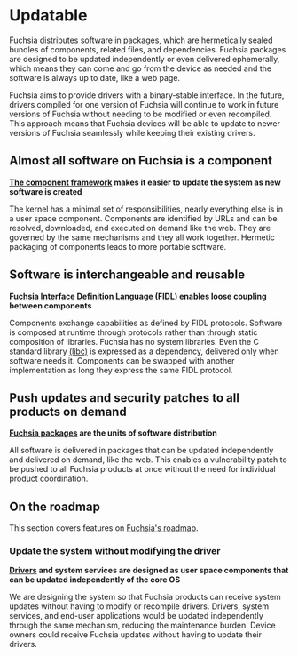 # Updatable

Fuchsia distributes software in packages,
which are hermetically sealed bundles of components, related files, and dependencies.
Fuchsia packages are designed to be updated independently or even delivered ephemerally,
which means they can come and go from the device as needed and the software is always up to date,
like a web page.

Fuchsia aims to provide drivers with a binary-stable interface.
In the future,
drivers compiled for one version of Fuchsia will continue to work
in future versions of Fuchsia without needing to be modified or even recompiled.
This approach means that Fuchsia devices will be able
to update to newer versions of Fuchsia seamlessly while keeping their existing drivers.

## Almost all software on Fuchsia is a component

**[The component framework](/docs/concepts/components/v2/introduction.md)
makes it easier to update the system as new software is created**

The kernel has a minimal set of responsibilities,
nearly everything else is in a user space component.
Components are identified by URLs and
can be resolved, downloaded, and executed on demand like the web.
They are governed by the same mechanisms and they all work together.
Hermetic packaging of components leads to more portable software.

## Software is interchangeable and reusable

**[Fuchsia Interface Definition Language (FIDL)](/docs/concepts/fidl/overview.md)
enables loose coupling between components**

Components exchange capabilities as defined by FIDL protocols.
Software is composed at runtime through protocols
rather than through static composition of libraries.
Fuchsia has no system libraries.
Even the C standard library [(libc)](/docs/concepts/system/libc.md)
is expressed as a dependency,
delivered only when software needs it.
Components can be swapped with another implementation
as long they express the same FIDL protocol.

## Push updates and security patches to all products on demand

**[Fuchsia packages](/docs/concepts/packages/package.md)
are the units of software distribution**

All software is delivered in packages that
can be updated independently and delivered on demand, like the web.
This enables a vulnerability patch to be pushed to all Fuchsia products at once
without the need for individual product coordination.

## On the roadmap

This section covers features on
[Fuchsia's roadmap](/docs/contribute/roadmap/index.md).

### Update the system without modifying the driver

**[Drivers](/docs/concepts/drivers/getting_started.md)
and system services are designed as user space components that
can be updated independently of the core OS**

We are designing the system so that Fuchsia products can receive system updates
without having to modify or recompile drivers.
Drivers, system services, and end-user applications would be updated
independently through the same mechanism, reducing the maintenance burden.
Device owners could receive Fuchsia updates without having to update
their drivers.
